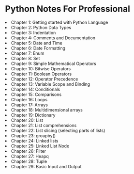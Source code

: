 <h1>Python Notes For Professional</h1>


<li>Chapter 1: Getting started with Python Language </li>
<li>Chapter 2: Python Data Types</li>
<li>Chapter 3: Indentation</li>
<li>Chapter 4: Comments and Documentation</li>
<li>Chapter 5: Date and Time</li>
<li>Chapter 6: Date Formatting</li>
<li>Chapter 7: Enum</li>
<li>Chapter 8: Set</li>
<li>Chapter 9: Simple Mathematical Operators</li>
<li>Chapter 10: Bitwise Operators</li>
<li>Chapter 11: Boolean Operators</li>
<li>Chapter 12: Operator Precedence</li>
<li>Chapter 13: Variable Scope and Binding</li>
<li>Chapter 14: Conditionals</li>
<li>Chapter 15: Comparisons</li>
<li>Chapter 16: Loops</li>
<li>Chapter 17: Arrays</li>
<li>Chapter 18: Multidimensional arrays</li>
<li>Chapter 19: Dictionary</li>
<li>Chapter 20: List</li>
<li>Chapter 21: List comprehensions</li>
<li>Chapter 22: List slicing (selecting parts of lists)</li>
<li>Chapter 23: groupby()</li>
<li>Chapter 24: Linked lists</li>
<li>Chapter 25: Linked List Node</li>
<li>Chapter 26: Filter</li>
<li>Chapter 27: Heapq</li>
<li>Chapter 28: Tuple</li>
<li>Chapter 29: Basic Input and Output</li>


